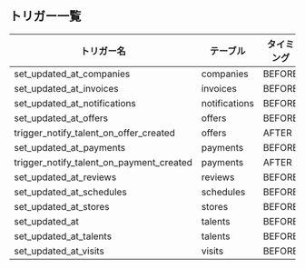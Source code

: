 ## トリガー一覧

| トリガー名 | テーブル | タイミング | イベント | 関数 |
|------------|----------|-----------|---------|------|
| set_updated_at_companies | companies | BEFORE | UPDATE | update_updated_at_column |
| set_updated_at_invoices | invoices | BEFORE | UPDATE | update_updated_at_column |
| set_updated_at_notifications | notifications | BEFORE | UPDATE | update_updated_at_column |
| set_updated_at_offers | offers | BEFORE | UPDATE | update_updated_at_column |
| trigger_notify_talent_on_offer_created | offers | AFTER | INSERT | notify_talent_on_offer_created |
| set_updated_at_payments | payments | BEFORE | UPDATE | update_updated_at_column |
| trigger_notify_talent_on_payment_created | payments | AFTER | INSERT | notify_talent_on_payment_created |
| set_updated_at_reviews | reviews | BEFORE | UPDATE | update_updated_at_column |
| set_updated_at_schedules | schedules | BEFORE | UPDATE | update_updated_at_column |
| set_updated_at_stores | stores | BEFORE | UPDATE | update_updated_at_column |
| set_updated_at | talents | BEFORE | UPDATE | update_updated_at_column |
| set_updated_at_talents | talents | BEFORE | UPDATE | update_updated_at_column |
| set_updated_at_visits | visits | BEFORE | UPDATE | update_updated_at_column |

